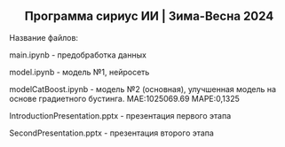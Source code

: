 <h2 align="center" > Программа сириус ИИ | Зима-Весна 2024 </h1>
Название файлов:

main.ipynb - предобработка данных

model.ipynb - модель №1, нейросеть

modelCatBoost.ipynb - модель №2 (основная), улучшенная модель на основе градиетного бустинга. MAE:1025069.69 MAPE:0,1325

IntroductionPresentation.pptx - презентация первого этапа

SecondPresentation.pptx - презентация второго этапа


